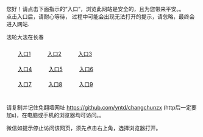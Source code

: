 您好！请点击下面指示的“入口”，浏览此网站是安全的，且为您带来平安。。 <br/>
点击入口后，请耐心等待， 过程中可能会出现无法打开的提示，请忽略，最终会进入网站. </br>

法轮大法在长春<br/>
<div style="padding:10px"><a style="margin:20px" target="_blank" href="https://dm53xnl544bzl.cloudfront.net/2Qpsp?inxmu" id="ccLink1" rel="nofollow">入口1</a> <a target="_blank" style="margin:20px" href="https://d2r3120rr17i3f.cloudfront.net/2Qpsp?vdxrqre" id="ccLink2" rel="nofollow">入口2</a> <a style="margin:20px" target="_blank" href="https://d1th2f877exeth.cloudfront.net/2Qpsp?hryty" id="ccLink3" rel="nofollow">入口3</a></div>

<div style="padding:10px" ><a style="margin:20px" target="_blank" href="https://dm53xnl544bzl.cloudfront.net/2Qpsp?inxmu" id="ccLink4" rel="nofollow">入口4</a> <a style="margin:20px" href="https://d2r3120rr17i3f.cloudfront.net/2Qpsp?vdxrqre" target="_blank" id="ccLink5" rel="nofollow">入口5</a> <a style="margin:20px" href="https://d1th2f877exeth.cloudfront.net/2Qpsp?hryty" target="_blank" id="ccLink6" rel="nofollow">入口6</a></div>

<div style="padding:10px"><a style="margin:20px" target="_blank" href="https://dm53xnl544bzl.cloudfront.net/2Qpsp?inxmu" id="ccLink7" rel="nofollow">入口7</a> <a style="margin:20px" href="https://d2r3120rr17i3f.cloudfront.net/2Qpsp?vdxrqre" target="_blank" id="ccLink8" rel="nofollow">入口8</a> <a style="margin:20px" target="_blank" href="https://d1th2f877exeth.cloudfront.net/2Qpsp?hryty" id="ccLink9" rel="nofollow">入口9</a></div>

<br/>



请复制并记住免翻墙网址 https://github.com/yntd/changchunzx (http后一定要加s)，在电脑或手机的浏览器均可访问。。<br/>

微信如提示停止访问该网页，须先点击右上角，选择浏览器打开。
